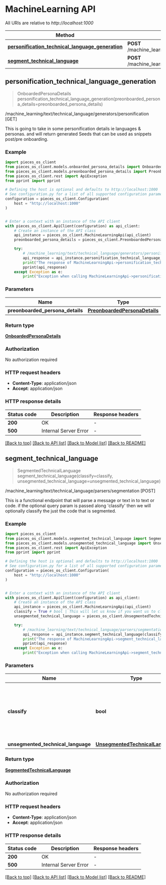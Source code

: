 # MachineLearning API

All URIs are relative to *http://localhost:1000*

Method | HTTP request | Description
------------- | ------------- | -------------
[**personification_technical_language_generation**](MachineLearningApi#personification_technical_language_generation) | **POST** /machine_learning/text/technical_language/generators/personification | /machine_learning/text/technical_language/generators/personification [GET]
[**segment_technical_language**](MachineLearningApi#segment_technical_language) | **POST** /machine_learning/text/technical_language/parsers/segmentation | /machine_learning/text/technical_language/parsers/segmentation [POST]


## **personification_technical_language_generation**
> OnboardedPersonaDetails personification_technical_language_generation(preonboarded_persona_details=preonboarded_persona_details)

/machine_learning/text/technical_language/generators/personification [GET]

This is going to take in some personification details ie languages & personas.  and will return generated Seeds that can be used as snippets post/pre onboarding.

### Example


```python
import pieces_os_client
from pieces_os_client.models.onboarded_persona_details import OnboardedPersonaDetails
from pieces_os_client.models.preonboarded_persona_details import PreonboardedPersonaDetails
from pieces_os_client.rest import ApiException
from pprint import pprint

# Defining the host is optional and defaults to http://localhost:1000
# See configuration.py for a list of all supported configuration parameters.
configuration = pieces_os_client.Configuration(
    host = "http://localhost:1000"
)


# Enter a context with an instance of the API client
with pieces_os_client.ApiClient(configuration) as api_client:
    # Create an instance of the API class
    api_instance = pieces_os_client.MachineLearningApi(api_client)
    preonboarded_persona_details = pieces_os_client.PreonboardedPersonaDetails() # PreonboardedPersonaDetails |  (optional)

    try:
        # /machine_learning/text/technical_language/generators/personification [GET]
        api_response = api_instance.personification_technical_language_generation(preonboarded_persona_details=preonboarded_persona_details)
        print("The response of MachineLearningApi->personification_technical_language_generation:\n")
        pprint(api_response)
    except Exception as e:
        print("Exception when calling MachineLearningApi->personification_technical_language_generation: %s\n" % e)
```



### Parameters


Name | Type | Description  | Notes
------------- | ------------- | ------------- | -------------
 **preonboarded_persona_details** | [**PreonboardedPersonaDetails**](PreonboardedPersonaDetails)|  | [optional] 

### Return type

[**OnboardedPersonaDetails**](OnboardedPersonaDetails)

### Authorization

No authorization required

### HTTP request headers

 - **Content-Type**: application/json
 - **Accept**: application/json

### HTTP response details

| Status code | Description | Response headers |
|-------------|-------------|------------------|
**200** | OK |  -  |
**500** | Internal Server Error |  -  |

[[Back to top]](#) [[Back to API list]](../README#documentation-for-api-endpoints) [[Back to Model list]](../README#documentation-for-models) [[Back to README]](../README)

## **segment_technical_language**
> SegmentedTechnicalLanguage segment_technical_language(classify=classify, unsegmented_technical_language=unsegmented_technical_language)

/machine_learning/text/technical_language/parsers/segmentation [POST]

This is a functional endpoint that will parse a message or text in to text or code.  if the optional query param is passed along 'classify' then we will optionally classify the just the code that is segmented.

### Example


```python
import pieces_os_client
from pieces_os_client.models.segmented_technical_language import SegmentedTechnicalLanguage
from pieces_os_client.models.unsegmented_technical_language import UnsegmentedTechnicalLanguage
from pieces_os_client.rest import ApiException
from pprint import pprint

# Defining the host is optional and defaults to http://localhost:1000
# See configuration.py for a list of all supported configuration parameters.
configuration = pieces_os_client.Configuration(
    host = "http://localhost:1000"
)


# Enter a context with an instance of the API client
with pieces_os_client.ApiClient(configuration) as api_client:
    # Create an instance of the API class
    api_instance = pieces_os_client.MachineLearningApi(api_client)
    classify = True # bool | This will let us know if you want us to classifiy your code, this is default to false. (optional)
    unsegmented_technical_language = pieces_os_client.UnsegmentedTechnicalLanguage() # UnsegmentedTechnicalLanguage |  (optional)

    try:
        # /machine_learning/text/technical_language/parsers/segmentation [POST]
        api_response = api_instance.segment_technical_language(classify=classify, unsegmented_technical_language=unsegmented_technical_language)
        print("The response of MachineLearningApi->segment_technical_language:\n")
        pprint(api_response)
    except Exception as e:
        print("Exception when calling MachineLearningApi->segment_technical_language: %s\n" % e)
```



### Parameters


Name | Type | Description  | Notes
------------- | ------------- | ------------- | -------------
 **classify** | **bool**| This will let us know if you want us to classifiy your code, this is default to false. | [optional] 
 **unsegmented_technical_language** | [**UnsegmentedTechnicalLanguage**](UnsegmentedTechnicalLanguage)|  | [optional] 

### Return type

[**SegmentedTechnicalLanguage**](SegmentedTechnicalLanguage)

### Authorization

No authorization required

### HTTP request headers

 - **Content-Type**: application/json
 - **Accept**: application/json

### HTTP response details

| Status code | Description | Response headers |
|-------------|-------------|------------------|
**200** | OK |  -  |
**500** | Internal Server Error |  -  |

[[Back to top]](#) [[Back to API list]](../README#documentation-for-api-endpoints) [[Back to Model list]](../README#documentation-for-models) [[Back to README]](../README)

